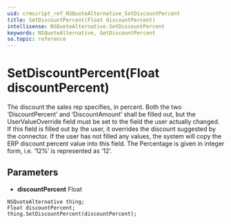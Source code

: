 ```yaml
---
uid: crmscript_ref_NSQuoteAlternative_SetDiscountPercent
title: SetDiscountPercent(Float discountPercent)
intellisense: NSQuoteAlternative.SetDiscountPercent
keywords: NSQuoteAlternative, GetDiscountPercent
so.topic: reference
---
```


# SetDiscountPercent(Float discountPercent)

The discount the sales rep specifies, in percent. Both the two ‘DiscountPercent’ and ‘DiscountAmount’ shall be filled out, but the UserValueOverride field must be set to the field the user actually changed. If this field is filled out by the user, it overrides the discount suggested by the connector. If the user has not filled any values, the system will copy the ERP discount percent value into this field. The Percentage is given in integer form, i.e. ‘12%’ is represented as ‘12’.

## Parameters

* **discountPercent** Float

```crmscript
NSQuoteAlternative thing;
Float discountPercent;
thing.SetDiscountPercent(discountPercent);
```

